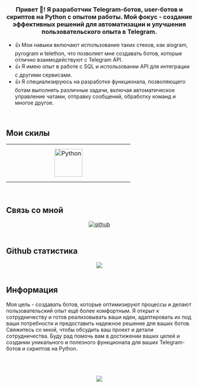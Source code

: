 ### <div align="center">Привет 👋! Я разработчик Telegram-ботов, user-ботов и скриптов на Python с опытом работы. Мой фокус - создание эффективных решений для автоматизации и улучшения пользовательского опыта в Telegram.</div>  

- 👍 Мои навыки включают использование таких стеков, как aiogram, pyrogram и telethon, что позволяет мне создавать ботов, которые отлично взаимодействуют с Telegram API.  
- 👍 Я имею опыт в работе с SQL и использовании API для интеграции с другими сервисами.  
- 👍 Я специализируюсь на разработке функционала, позволяющего ботам выполнять различные задачи, включая автоматическое управление чатами, отправку сообщений, обработку команд и многое другое.  
<br/>

## Мои скилы 
<table><tr><td valign="top" width="33%">
<div align="center">  
<a href="https://www.python.org/" target="_blank"><img style="margin: 10px" src="https://profilinator.rishav.dev/skills-assets/python-original.svg" alt="Python" height="75" /></a>  
</div>
</td></tr></table>  
<br/>  

## Связь со мной
<div align="center">
<a href="https://github.com/TGBotInc" target="_blank">
<img src=https://img.shields.io/badge/github-%2324292e.svg?&style=for-the-badge&logo=github&logoColor=white alt=github style="margin-bottom: 5px;" />
</a>  
</div>  
<br/>  

## Github статистика
<div align="center"><img src="https://github-readme-stats.vercel.app/api?username=TGBotInc&show_icons=true&count_private=true&hide_border=true" align="center" /></div>  
<br/>  

## Информация
Моя цель - создавать ботов, которые оптимизируют процессы и делают пользовательский опыт ещё более комфортным. Я открыт к сотрудничеству и готов реализовывать ваши идеи, адаптировать их под ваши потребности и предоставить надежное решение для ваших ботов. Свяжитесь со мной, чтобы обсудить ваш проект и детали сотрудничества. Буду рад помочь вам в достижении ваших целей и создании уникального и полезного функционала для ваших Telegram-ботов и скриптов на Python.  
<br/>  
<br/>  
<div align="center">
<img src="https://komarev.com/ghpvc/?username=TGBotInc&&style=flat-square" align="center" />
</div>  
<br/>  
<br />
